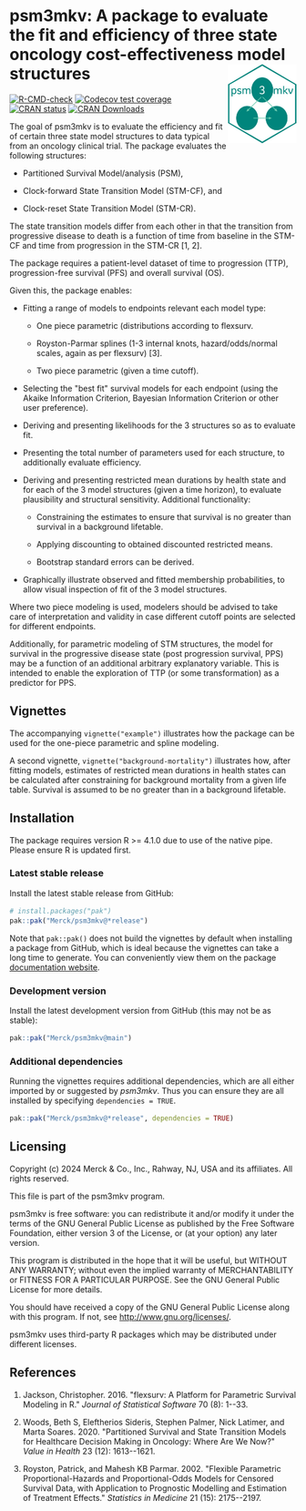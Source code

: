 # psm3mkv: A package to evaluate the fit and efficiency of three state oncology cost-effectiveness model structures <img src="man/figures/logo.png" align="right" width="120"/>

<!-- badges: start -->

[![R-CMD-check](https://github.com/Merck/psm3mkv/actions/workflows/R-CMD-check.yaml/badge.svg)](https://github.com/Merck/psm3mkv/actions/workflows/R-CMD-check.yaml)
[![Codecov test
coverage](https://codecov.io/gh/Merck/psm3mkv/branch/main/graph/badge.svg)](https://app.codecov.io/gh/Merck/psm3mkv?branch=main)
[![CRAN status](https://www.r-pkg.org/badges/version/psm3mkv)](https://cran.r-project.org/package=psm3mkv)
[![CRAN Downloads](https://cranlogs.r-pkg.org/badges/psm3mkv)](https://cran.r-project.org/package=psm3mkv)
<!-- badges: end -->

The goal of psm3mkv is to evaluate the efficiency and fit of certain
three state model structures to data typical from an oncology clinical
trial. The package evaluates the following structures:

- Partitioned Survival Model/analysis (PSM),

- Clock-forward State Transition Model (STM-CF), and

- Clock-reset State Transition Model (STM-CR).

The state transition models differ from each other in that the
transition from progressive disease to death is a function of time from
baseline in the STM-CF and time from progression in the STM-CR [1, 2].

The package requires a patient-level dataset of time to progression
(TTP), progression-free survival (PFS) and overall survival (OS).

Given this, the package enables:

- Fitting a range of models to endpoints relevant each model type:

  - One piece parametric (distributions according to flexsurv.

  - Royston-Parmar splines (1-3 internal knots, hazard/odds/normal
    scales, again as per flexsurv) [3].

  - Two piece parametric (given a time cutoff).

- Selecting the "best fit" survival models for each endpoint (using the
  Akaike Information Criterion, Bayesian Information Criterion or other
  user preference).

- Deriving and presenting likelihoods for the 3 structures so as to
  evaluate fit.

- Presenting the total number of parameters used for each structure, to
  additionally evaluate efficiency.

- Deriving and presenting restricted mean durations by health state and
  for each of the 3 model structures (given a time horizon), to evaluate
  plausibility and structural sensitivity. Additional functionality:

  - Constraining the estimates to ensure that survival is no greater
    than survival in a background lifetable.

  - Applying discounting to obtained discounted restricted means.

  - Bootstrap standard errors can be derived.

- Graphically illustrate observed and fitted membership probabilities,
  to allow visual inspection of fit of the 3 model structures.

Where two piece modeling is used, modelers should be advised to take
care of interpretation and validity in case different cutoff points are
selected for different endpoints.

Additionally, for parametric modeling of STM structures, the model for
survival in the progressive disease state (post progression survival,
PPS) may be a function of an additional arbitrary explanatory variable.
This is intended to enable the exploration of TTP (or some
transformation) as a predictor for PPS.

## Vignettes

The accompanying `vignette("example")` illustrates how the package can
be used for the one-piece parametric and spline modeling.

A second vignette, `vignette("background-mortality")` illustrates how,
after fitting models, estimates of restricted mean durations in health
states can be calculated after constraining for background mortality
from a given life table. Survival is assumed to be no greater than in a
background lifetable.

## Installation

The package requires version R >= 4.1.0 due to use of the native pipe.
Please ensure R is updated first.

### Latest stable release

Install the latest stable release from GitHub:

``` r
# install.packages("pak")
pak::pak("Merck/psm3mkv@*release")
```

Note that `pak::pak()` does not build the vignettes by default when
installing a package from GitHub, which is ideal because the vignettes
can take a long time to generate. You can conveniently view them on the
package [documentation website](https://merck.github.io/psm3mkv/).

### Development version

Install the latest development version from GitHub (this may not be as
stable):

``` r
pak::pak("Merck/psm3mkv@main")
```

### Additional dependencies

Running the vignettes requires additional dependencies, which are all
either imported by or suggested by *psm3mkv*. Thus you can ensure they
are all installed by specifying `dependencies = TRUE`.

``` r
pak::pak("Merck/psm3mkv@*release", dependencies = TRUE)
```

## Licensing

Copyright (c) 2024 Merck & Co., Inc., Rahway, NJ, USA and its
affiliates. All rights reserved.

This file is part of the psm3mkv program.

psm3mkv is free software: you can redistribute it and/or modify it under
the terms of the GNU General Public License as published by the Free
Software Foundation, either version 3 of the License, or (at your
option) any later version.

This program is distributed in the hope that it will be useful, but
WITHOUT ANY WARRANTY; without even the implied warranty of
MERCHANTABILITY or FITNESS FOR A PARTICULAR PURPOSE. See the GNU General
Public License for more details.

You should have received a copy of the GNU General Public License along
with this program. If not, see <http://www.gnu.org/licenses/>.

psm3mkv uses third-party R packages which may be distributed under
different licenses.

## References

1. Jackson, Christopher. 2016. "flexsurv: A Platform for Parametric
   Survival Modeling in R." _Journal of Statistical Software_ 70 (8): 1--33.

2. Woods, Beth S, Eleftherios Sideris, Stephen Palmer, Nick Latimer,
   and Marta Soares. 2020. "Partitioned Survival and State Transition Models
   for Healthcare Decision Making in Oncology: Where Are We Now?"
   _Value in Health_ 23 (12): 1613--1621.

3. Royston, Patrick, and Mahesh KB Parmar. 2002. "Flexible Parametric
   Proportional-Hazards and Proportional-Odds Models for Censored Survival
   Data, with Application to Prognostic Modelling and Estimation of
   Treatment Effects." _Statistics in Medicine_ 21 (15): 2175--2197.
